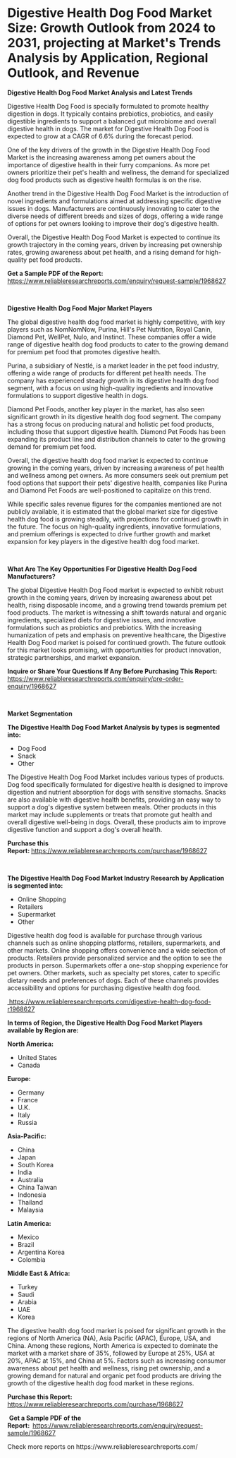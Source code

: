 <p><h1>Digestive Health Dog Food Market Size: Growth Outlook from 2024 to 2031, projecting at Market's Trends Analysis by Application, Regional Outlook, and Revenue</h1></p><p><strong>Digestive Health Dog Food Market Analysis and Latest Trends</strong></p>
<p><p>Digestive Health Dog Food is specially formulated to promote healthy digestion in dogs. It typically contains prebiotics, probiotics, and easily digestible ingredients to support a balanced gut microbiome and overall digestive health in dogs. The market for Digestive Health Dog Food is expected to grow at a CAGR of 6.6% during the forecast period.</p><p>One of the key drivers of the growth in the Digestive Health Dog Food Market is the increasing awareness among pet owners about the importance of digestive health in their furry companions. As more pet owners prioritize their pet's health and wellness, the demand for specialized dog food products such as digestive health formulas is on the rise.</p><p>Another trend in the Digestive Health Dog Food Market is the introduction of novel ingredients and formulations aimed at addressing specific digestive issues in dogs. Manufacturers are continuously innovating to cater to the diverse needs of different breeds and sizes of dogs, offering a wide range of options for pet owners looking to improve their dog's digestive health.</p><p>Overall, the Digestive Health Dog Food Market is expected to continue its growth trajectory in the coming years, driven by increasing pet ownership rates, growing awareness about pet health, and a rising demand for high-quality pet food products.</p></p>
<p><strong>Get a Sample PDF of the Report:&nbsp;</strong> <a href="https://www.reliableresearchreports.com/enquiry/request-sample/1968627">https://www.reliableresearchreports.com/enquiry/request-sample/1968627</a></p>
<p>&nbsp;</p>
<p><strong>Digestive Health Dog Food Major Market Players</strong></p>
<p><p>The global digestive health dog food market is highly competitive, with key players such as NomNomNow, Purina, Hill's Pet Nutrition, Royal Canin, Diamond Pet, WellPet, Nulo, and Instinct. These companies offer a wide range of digestive health dog food products to cater to the growing demand for premium pet food that promotes digestive health.</p><p>Purina, a subsidiary of Nestlé, is a market leader in the pet food industry, offering a wide range of products for different pet health needs. The company has experienced steady growth in its digestive health dog food segment, with a focus on using high-quality ingredients and innovative formulations to support digestive health in dogs.</p><p>Diamond Pet Foods, another key player in the market, has also seen significant growth in its digestive health dog food segment. The company has a strong focus on producing natural and holistic pet food products, including those that support digestive health. Diamond Pet Foods has been expanding its product line and distribution channels to cater to the growing demand for premium pet food.</p><p>Overall, the digestive health dog food market is expected to continue growing in the coming years, driven by increasing awareness of pet health and wellness among pet owners. As more consumers seek out premium pet food options that support their pets' digestive health, companies like Purina and Diamond Pet Foods are well-positioned to capitalize on this trend.</p><p>While specific sales revenue figures for the companies mentioned are not publicly available, it is estimated that the global market size for digestive health dog food is growing steadily, with projections for continued growth in the future. The focus on high-quality ingredients, innovative formulations, and premium offerings is expected to drive further growth and market expansion for key players in the digestive health dog food market.</p></p>
<p>&nbsp;</p>
<p><strong>What Are The Key Opportunities For Digestive Health Dog Food Manufacturers?</strong></p>
<p><p>The global Digestive Health Dog Food market is expected to exhibit robust growth in the coming years, driven by increasing awareness about pet health, rising disposable income, and a growing trend towards premium pet food products. The market is witnessing a shift towards natural and organic ingredients, specialized diets for digestive issues, and innovative formulations such as probiotics and prebiotics. With the increasing humanization of pets and emphasis on preventive healthcare, the Digestive Health Dog Food market is poised for continued growth. The future outlook for this market looks promising, with opportunities for product innovation, strategic partnerships, and market expansion.</p></p>
<p><strong>Inquire or Share Your Questions If Any Before Purchasing This Report:</strong> <a href="https://www.reliableresearchreports.com/enquiry/pre-order-enquiry/1968627">https://www.reliableresearchreports.com/enquiry/pre-order-enquiry/1968627</a></p>
<p>&nbsp;</p>
<p><strong>Market Segmentation</strong></p>
<p><strong>The Digestive Health Dog Food Market Analysis by types is segmented into:</strong></p>
<p><ul><li>Dog Food</li><li>Snack</li><li>Other</li></ul></p>
<p><p>The Digestive Health Dog Food Market includes various types of products. Dog food specifically formulated for digestive health is designed to improve digestion and nutrient absorption for dogs with sensitive stomachs. Snacks are also available with digestive health benefits, providing an easy way to support a dog's digestive system between meals. Other products in this market may include supplements or treats that promote gut health and overall digestive well-being in dogs. Overall, these products aim to improve digestive function and support a dog's overall health.</p></p>
<p><strong>Purchase this Report:&nbsp;</strong><a href="https://www.reliableresearchreports.com/purchase/1968627">https://www.reliableresearchreports.com/purchase/1968627</a></p>
<p>&nbsp;</p>
<p><strong>The Digestive Health Dog Food Market Industry Research by Application is segmented into:</strong></p>
<p><ul><li>Online Shopping</li><li>Retailers</li><li>Supermarket</li><li>Other</li></ul></p>
<p><p>Digestive health dog food is available for purchase through various channels such as online shopping platforms, retailers, supermarkets, and other markets. Online shopping offers convenience and a wide selection of products. Retailers provide personalized service and the option to see the products in person. Supermarkets offer a one-stop shopping experience for pet owners. Other markets, such as specialty pet stores, cater to specific dietary needs and preferences of dogs. Each of these channels provides accessibility and options for purchasing digestive health dog food.</p></p>
<p><a href="https://www.reliableresearchreports.com/digestive-health-dog-food-r1968627">&nbsp;https://www.reliableresearchreports.com/digestive-health-dog-food-r1968627</a></p>
<p><strong>In terms of Region, the Digestive Health Dog Food Market Players available by Region are:</strong></p>
<p>
    <p> <strong> North America: </strong>
        <ul>
            <li>United States</li>
            <li>Canada</li>
        </ul>
        </p> 
    <p> <strong> Europe: </strong>
        <ul>
            <li>Germany</li>
            <li>France</li>
            <li>U.K.</li>
            <li>Italy</li>
            <li>Russia</li>
        </ul>
        </p> 
    <p> <strong> Asia-Pacific: </strong>
        <ul>
            <li>China</li>
            <li>Japan</li>
            <li>South Korea</li>
            <li>India</li>
            <li>Australia</li>
            <li>China Taiwan</li>
            <li>Indonesia</li>
            <li>Thailand</li>
            <li>Malaysia</li>
        </ul>
        </p> 
    <p> <strong> Latin America: </strong>
        <ul>
            <li>Mexico</li>
            <li>Brazil</li>
            <li>Argentina Korea</li>
            <li>Colombia</li>
        </ul>
        </p> 
    <p> <strong> Middle East & Africa: </strong>
        <ul>
            <li>Turkey</li>
            <li>Saudi</li>
            <li>Arabia</li>
            <li>UAE</li>
            <li>Korea</li>
        </ul>
    </p>
    </p>
<p><p>The digestive health dog food market is poised for significant growth in the regions of North America (NA), Asia Pacific (APAC), Europe, USA, and China. Among these regions, North America is expected to dominate the market with a market share of 35%, followed by Europe at 25%, USA at 20%, APAC at 15%, and China at 5%. Factors such as increasing consumer awareness about pet health and wellness, rising pet ownership, and a growing demand for natural and organic pet food products are driving the growth of the digestive health dog food market in these regions.</p></p>
<p><strong>Purchase this Report: </strong><a href="https://www.reliableresearchreports.com/purchase/1968627">https://www.reliableresearchreports.com/purchase/1968627</a></p>
<p>&nbsp;<strong>Get a Sample PDF of the Report:&nbsp;&nbsp;</strong><a href="https://www.reliableresearchreports.com/enquiry/request-sample/1968627">https://www.reliableresearchreports.com/enquiry/request-sample/1968627</a></p>
<p><strong></strong></p>
<p>Check more reports on https://www.reliableresearchreports.com/</p>